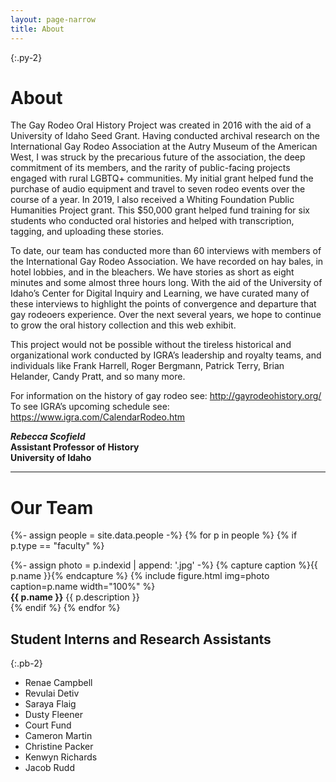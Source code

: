 ```yaml
---
layout: page-narrow
title: About
---
```


{:.py-2}
# About

The Gay Rodeo Oral History Project was created in 2016 with the aid of a University of Idaho Seed Grant.
Having conducted archival research on the International Gay Rodeo Association at the Autry Museum of the American West, I was struck by the precarious future of the association, the deep commitment of its members, and the rarity of public-facing projects engaged with rural LGBTQ+ communities.
My initial grant helped fund the purchase of audio equipment and travel to seven rodeo events over the course of a year.
In 2019, I also received a Whiting Foundation Public Humanities Project grant.
This $50,000 grant helped fund training for six students who conducted oral histories and helped with transcription, tagging, and uploading these stories.

To date, our team has conducted more than 60 interviews with members of the International Gay Rodeo Association.
We have recorded on hay bales, in hotel lobbies, and in the bleachers.
We have stories as short as eight minutes and some almost three hours long.
With the aid of the University of Idaho’s Center for Digital Inquiry and Learning, we have curated many of these interviews to highlight the points of convergence and departure that gay rodeoers experience.
Over the next several years, we hope to continue to grow the oral history collection and this web exhibit.

This project would not be possible without the tireless historical and organizational work conducted by IGRA’s leadership and royalty teams, and individuals like Frank Harrell, Roger Bergmann, Patrick Terry, Brian Helander, Candy Pratt, and so many more.

For information on the history of gay rodeo see: <http://gayrodeohistory.org/>   
To see IGRA’s upcoming schedule see: <https://www.igra.com/CalendarRodeo.htm>

***Rebecca Scofield***  
**Assistant Professor of History**  
**University of Idaho**

---

# Our Team

{%- assign people = site.data.people -%}
{% for p in people %}
{% if p.type == "faculty" %}

<div class="row py-2">
    <div class="col-md-2 text-center">
        {%- assign photo = p.indexid | append: '.jpg' -%}
        {% capture caption %}{{ p.name }}{% endcapture %}
        {% include figure.html img=photo caption=p.name width="100%" %}
    </div>
    <div class="col-md-10 align-self-center">
        <strong>{{ p.name }}</strong> {{ p.description }}
    </div>
</div>
{% endif %}
{% endfor %}

## Student Interns and Research Assistants
{:.pb-2}

- Renae Campbell
- Revulai Detiv
- Saraya Flaig
- Dusty Fleener
- Court Fund
- Cameron Martin
- Christine Packer
- Kenwyn Richards
- Jacob Rudd